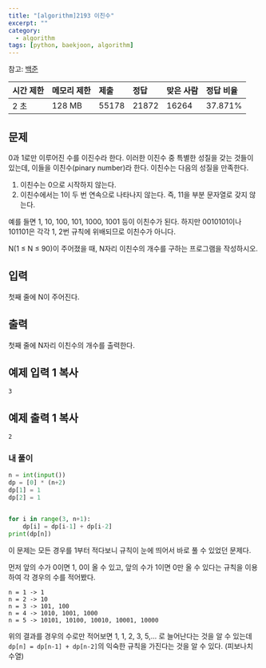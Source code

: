 ```yaml
---
title: "[algorithm]2193 이친수"
excerpt: ""
category:
  - algorithm
tags: [python, baekjoon, algorithm]
---
```


참고: [백준](https://www.acmicpc.net/problem/2193)

| 시간 제한 | 메모리 제한 | 제출  | 정답  | 맞은 사람 | 정답 비율 |
| :-------- | :---------- | :---- | :---- | :-------- | :-------- |
| 2 초      | 128 MB      | 55178 | 21872 | 16264     | 37.871%   |

## 문제

0과 1로만 이루어진 수를 이진수라 한다. 이러한 이진수 중 특별한 성질을 갖는 것들이 있는데, 이들을 이친수(pinary number)라 한다. 이친수는 다음의 성질을 만족한다.

1. 이친수는 0으로 시작하지 않는다.
2. 이친수에서는 1이 두 번 연속으로 나타나지 않는다. 즉, 11을 부분 문자열로 갖지 않는다.

예를 들면 1, 10, 100, 101, 1000, 1001 등이 이친수가 된다. 하지만 0010101이나 101101은 각각 1, 2번 규칙에 위배되므로 이친수가 아니다.

N(1 ≤ N ≤ 90)이 주어졌을 때, N자리 이친수의 개수를 구하는 프로그램을 작성하시오.

## 입력

첫째 줄에 N이 주어진다.

## 출력

첫째 줄에 N자리 이친수의 개수를 출력한다.

## 예제 입력 1 복사

```
3
```

## 예제 출력 1 복사

```
2
```



### 내 풀이

```python
n = int(input())
dp = [0] * (n+2)
dp[1] = 1
dp[2] = 1


for i in range(3, n+1):
    dp[i] = dp[i-1] + dp[i-2]
print(dp[n])
```

이 문제는 모든 경우를 1부터 적다보니 규칙이 눈에 띄어서 바로 풀 수 있었던 문제다.

먼저 앞의 수가 0이면 1, 0이 올 수 있고, 앞의 수가 1이면 0만 올 수 있다는 규칙을 이용하여 각 경우의 수를 적어봤다.

```
n = 1 -> 1
n = 2 -> 10
n = 3 -> 101, 100
n = 4 -> 1010, 1001, 1000
n = 5 -> 10101, 10100, 10010, 10001, 10000
```

위의 결과를 경우의 수로만 적어보면 1, 1, 2, 3, 5,... 로 늘어난다는 것을 알 수 있는데 `dp[n] = dp[n-1] + dp[n-2]`의 익숙한 규칙을 가진다는 것을 알 수 있다. (피보나치 수열)